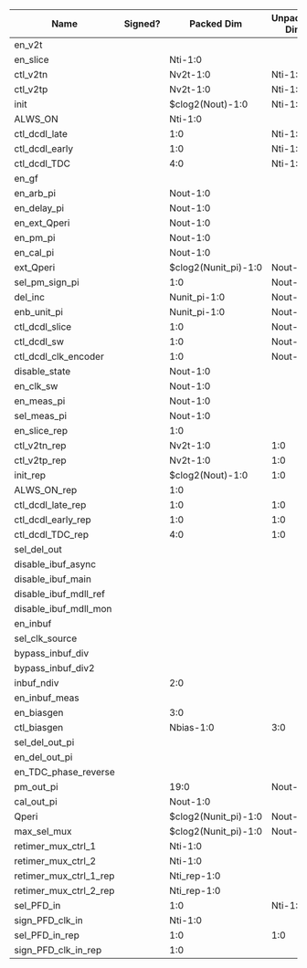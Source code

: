 | Name                       | Signed? | Packed Dim             | Unpacked Dim | Clock Domain | JTAG Dir | Reset Val          |
|----------------------------|---------|------------------------|--------------|--------------|----------|--------------------|
| en_v2t                     |         |                        |              | Test         | out      | 0                  |
| en_slice                   |         | Nti-1:0                |              | Test         | out      | 'hFFFF             |
| ctl_v2tn                   |         | Nv2t-1:0               | Nti-1:0      | Test         | out      | 7                  |
| ctl_v2tp                   |         | Nv2t-1:0               | Nti-1:0      | Test         | out      | 7                  |
| init                       |         | $clog2(Nout)-1:0       | Nti-1:0      | Test         | out      | 0                  |
| ALWS_ON                    |         | Nti-1:0                |              | Test         | out      | 0                  |
| ctl_dcdl_late              |         | 1:0                    | Nti-1:0      | Test         | out      | 0                  |
| ctl_dcdl_early             |         | 1:0                    | Nti-1:0      | Test         | out      | 0                  |
| ctl_dcdl_TDC               |         | 4:0                    | Nti-1:0      | Test         | out      | 0                  |
| en_gf                      |         |                        |              | Test         | out      | 0                  |
| en_arb_pi                  |         | Nout-1:0               |              | Test         | out      | 'hF                |
| en_delay_pi                |         | Nout-1:0               |              | Test         | out      | 'hF                |
| en_ext_Qperi               |         | Nout-1:0               |              | Test         | out      | 0                  |
| en_pm_pi                   |         | Nout-1:0               |              | Test         | out      | 0                  |
| en_cal_pi                  |         | Nout-1:0               |              | Test         | out      | 0                  |
| ext_Qperi                  |         | $clog2(Nunit_pi)-1:0   | Nout-1:0     | Test         | out      | 17                 |
| sel_pm_sign_pi             |         | 1:0                    | Nout-1:0     | Test         | out      | 0                  |
| del_inc                    |         | Nunit_pi-1:0           | Nout-1:0     | Test         | out      | 0                  |
| enb_unit_pi                |         | Nunit_pi-1:0           | Nout-1:0     | Test         | out      | 0                  |
| ctl_dcdl_slice             |         | 1:0                    | Nout-1:0     | Test         | out      | 0                  |
| ctl_dcdl_sw                |         | 1:0                    | Nout-1:0     | Test         | out      | 0                  |
| ctl_dcdl_clk_encoder       |         | 1:0                    | Nout-1:0     | Test         | out      | 0                  |
| disable_state              |         | Nout-1:0               |              | Test         | out      | 0                  |
| en_clk_sw                  |         | Nout-1:0               |              | Test         | out      | 'hF                |
| en_meas_pi                 |         | Nout-1:0               |              | Test         | out      | 0                  |
| sel_meas_pi                |         | Nout-1:0               |              | Test         | out      | 0                  |
| en_slice_rep               |         | 1:0                    |              | Test         | out      | 0                  |
| ctl_v2tn_rep               |         | Nv2t-1:0               | 1:0          | Test         | out      | 6                  |
| ctl_v2tp_rep               |         | Nv2t-1:0               | 1:0          | Test         | out      | 6                  |
| init_rep                   |         | $clog2(Nout)-1:0       | 1:0          | Test         | out      | 0                  |
| ALWS_ON_rep                |         | 1:0                    |              | Test         | out      | 0                  |
| ctl_dcdl_late_rep          |         | 1:0                    | 1:0          | Test         | out      | 0                  |
| ctl_dcdl_early_rep         |         | 1:0                    | 1:0          | Test         | out      | 0                  |
| ctl_dcdl_TDC_rep           |         | 4:0                    | 1:0          | Test         | out      | 0                  |
| sel_del_out                |         |                        |              | Test         | out      | 0                  |
| disable_ibuf_async         |         |                        |              | Test         | out      | 1                  |
| disable_ibuf_main          |         |                        |              | Test         | out      | 0                  |
| disable_ibuf_mdll_ref      |         |                        |              | Test         | out      | 1                  |
| disable_ibuf_mdll_mon      |         |                        |              | Test         | out      | 1                  |
| en_inbuf                   |         |                        |              | Test         | out      | 0                  |
| sel_clk_source             |         |                        |              | Test         | out      | 0                  |
| bypass_inbuf_div           |         |                        |              | Test         | out      | 1                  |
| bypass_inbuf_div2          |         |                        |              | Test         | out      | 0                  |
| inbuf_ndiv                 |         | 2:0                    |              | Test         | out      | 0                  |
| en_inbuf_meas              |         |                        |              | Test         | out      | 0                  |
| en_biasgen                 |         | 3:0                    |              | Test         | out      | 1                  |
| ctl_biasgen                |         | Nbias-1:0              | 3:0          | Test         | out      | 7                  |
| sel_del_out_pi             |         |                        |              | Test         | out      | 0                  |
| en_del_out_pi              |         |                        |              | Test         | out      | 0                  |
| en_TDC_phase_reverse       |         |                        |              | Test         | out      | 0                  |
| pm_out_pi                  |         | 19:0                   | Nout-1:0     | System       | in       |                    |
| cal_out_pi                 |         | Nout-1:0               |              | System       | in       |                    |
| Qperi                      |         | $clog2(Nunit_pi)-1:0   | Nout-1:0     | System       | in       |                    |
| max_sel_mux 				 |         | $clog2(Nunit_pi)-1:0   | Nout-1:0     | System       | in       |                    |
| retimer_mux_ctrl_1         |         | Nti-1:0                |              | Test         | out      | 'b0000111111110000 |
| retimer_mux_ctrl_2         |         | Nti-1:0                |              | Test         | out      | 'b1111000000000000 |
| retimer_mux_ctrl_1_rep     |         | Nti_rep-1:0            |              | Test         | out      | 'b11               |
| retimer_mux_ctrl_2_rep     |         | Nti_rep-1:0            |              | Test         | out      | 'b11               |
| sel_PFD_in                 |         | 1:0                    | Nti-1:0      | Test         | out      | 0                  |
| sign_PFD_clk_in            |         | Nti-1:0                |              | Test         | out      | 0                  |
| sel_PFD_in_rep             |         | 1:0	                | 1:0          | Test         | out      | 0                  |
| sign_PFD_clk_in_rep        |         | 1:0	                |              | Test         | out      | 0                  |

